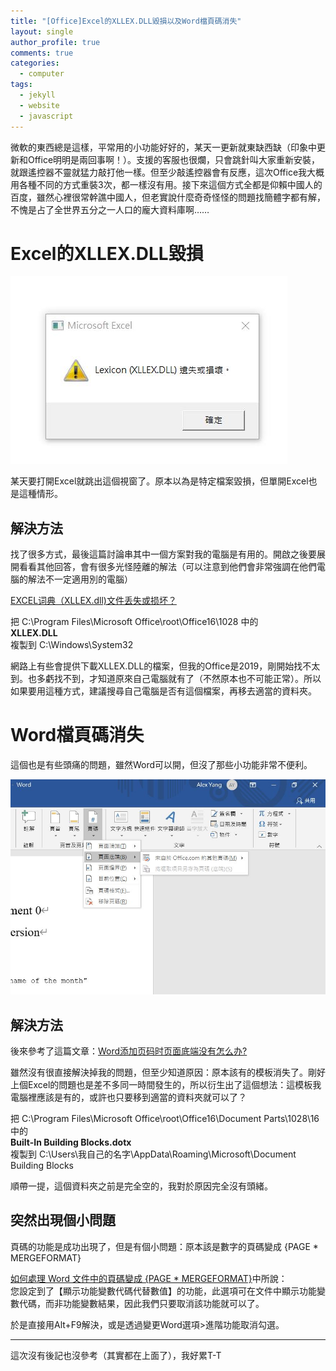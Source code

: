 ```yaml
---
title: "[Office]Excel的XLLEX.DLL毀損以及Word檔頁碼消失"
layout: single
author_profile: true
comments: true
categories:
  - computer
tags:
  - jekyll
  - website
  - javascript
---
```

微軟的東西總是這樣，平常用的小功能好好的，某天一更新就東缺西缺（印象中更新和Office明明是兩回事啊！）。支援的客服也很爛，只會跳針叫大家重新安裝，就跟遙控器不靈就猛力敲打他一樣。但至少敲遙控器會有反應，這次Office我大概用各種不同的方式重裝3次，都一樣沒有用。接下來這個方式全都是仰賴中國人的百度，雖然心裡很常幹譙中國人，但老實說什麼奇奇怪怪的問題找簡體字都有解，不愧是占了全世界五分之一人口的龐大資料庫啊……

# Excel的XLLEX.DLL毀損

![office-repair-01.JPG](https://raw.githubusercontent.com/alexmav04/alexmav04.github.io/master/_posts/computer/img/office-repair-01.JPG)

某天要打開Excel就跳出這個視窗了。原本以為是特定檔案毀損，但單開Excel也是這種情形。

## 解決方法

找了很多方式，最後這篇討論串其中一個方案對我的電腦是有用的。開啟之後要展開看看其他回答，會有很多光怪陸離的解法（可以注意到他們會非常強調在他們電腦的解法不一定適用別的電腦）

[EXCEL词典（XLLEX.dll)文件丢失或损坏？](https://www.zhihu.com/question/23932842)

把 C:\Program Files\Microsoft Office\root\Office16\1028 中的  
**XLLEX.DLL**  
複製到 C:\Windows\System32

網路上有些會提供下載XLLEX.DLL的檔案，但我的Office是2019，剛開始找不太到。也多虧找不到，才知道原來自己電腦就有了（不然原本也不可能正常）。所以如果要用這種方式，建議搜尋自己電腦是否有這個檔案，再移去適當的資料夾。

# Word檔頁碼消失
這個也是有些頭痛的問題，雖然Word可以開，但沒了那些小功能非常不便利。

![office-repair-02.JPG](https://raw.githubusercontent.com/alexmav04/alexmav04.github.io/master/_posts/computer/img/office-repair-02.JPG)

## 解決方法

後來參考了這篇文章：[Word添加页码时页面底端没有怎么办?](https://www.zhihu.com/question/396454319)

雖然沒有很直接解決掉我的問題，但至少知道原因：原本該有的模板消失了。剛好上個Excel的問題也是差不多同一時間發生的，所以衍生出了這個想法：這模板我電腦裡應該是有的，或許也只要移到適當的資料夾就可以了？

把 C:\Program Files\Microsoft Office\root\Office16\Document Parts\1028\16 中的  
**Built-In Building Blocks.dotx**  
複製到 C:\Users\我自己的名字\AppData\Roaming\Microsoft\Document Building Blocks

順帶一提，這個資料夾之前是完全空的，我對於原因完全沒有頭緒。

## 突然出現個小問題
頁碼的功能是成功出現了，但是有個小問題：原本該是數字的頁碼變成 {PAGE \* MERGEFORMAT}

[如何處理 Word 文件中的頁碼變成 {PAGE \* MERGEFORMAT}](https://support.microsoft.com/zh-tw/help/2791384)中所說：  
您設定到了【顯示功能變數代碼代替數值】的功能，此選項可在文件中顯示功能變數代碼，而非功能變數結果，因此我們只要取消該功能就可以了。

於是直接用Alt+F9解決，或是透過變更Word選項>進階功能取消勾選。

---
這次沒有後記也沒參考（其實都在上面了），我好累T-T

